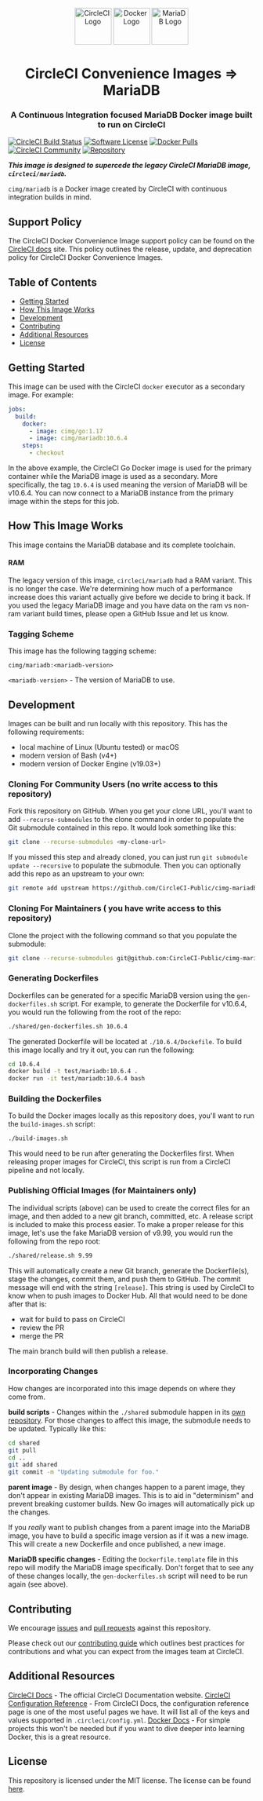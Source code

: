 <div align="center">
	<p>
		<img alt="CircleCI Logo" src="img/circle-circleci.svg?raw=true" width="75" />
		<img alt="Docker Logo" src="img/circle-docker.svg?raw=true" width="75" />
		<img alt="MariaDB Logo" src="img/circle-mariadb.svg?raw=true" width="75" />
	</p>
	<h1>CircleCI Convenience Images => MariaDB</h1>
	<h3>A Continuous Integration focused MariaDB Docker image built to run on CircleCI</h3>
</div>

[![CircleCI Build Status](https://circleci.com/gh/CircleCI-Public/cimg-mariadb.svg?style=shield)](https://circleci.com/gh/CircleCI-Public/cimg-mariadb) [![Software License](https://img.shields.io/badge/license-MIT-blue.svg)](https://raw.githubusercontent.com/CircleCI-Public/cimg-mariadb/master/LICENSE) [![Docker Pulls](https://img.shields.io/docker/pulls/cimg/mariadb)](https://hub.docker.com/r/cimg/mariadb) [![CircleCI Community](https://img.shields.io/badge/community-CircleCI%20Discuss-343434.svg)](https://discuss.circleci.com/c/ecosystem/circleci-images) [![Repository](https://img.shields.io/badge/github-README-brightgreen)](https://github.com/CircleCI-Public/cimg-mariadb)

***This image is designed to supercede the legacy CircleCI MariaDB image, `circleci/mariadb`.***

`cimg/mariadb` is a Docker image created by CircleCI with continuous integration builds in mind.

## Support Policy

The CircleCI Docker Convenience Image support policy can be found on the [CircleCI docs](https://circleci.com/docs/convenience-images-support-policy) site. This policy outlines the release, update, and deprecation policy for CircleCI Docker Convenience Images.

## Table of Contents

- [Getting Started](#getting-started)
- [How This Image Works](#how-this-image-works)
- [Development](#development)
- [Contributing](#contributing)
- [Additional Resources](#additional-resources)
- [License](#license)


## Getting Started

This image can be used with the CircleCI `docker` executor as a secondary image.
For example:

```yaml
jobs:
  build:
    docker:
      - image: cimg/go:1.17
      - image: cimg/mariadb:10.6.4
    steps:
      - checkout
```

In the above example, the CircleCI Go Docker image is used for the primary container while the MariaDB image is used as a secondary.
More specifically, the tag `10.6.4` is used meaning the version of MariaDB will be v10.6.4.
You can now connect to a MariaDB instance from the primary image within the steps for this job.


## How This Image Works

This image contains the MariaDB database and its complete toolchain.

#### RAM

The legacy version of this image, `circleci/mariadb` had a RAM variant.
This is no longer the case.
We're determining how much of a performance increase does this variant actually give before we decide to bring it back.
If you used the legacy MariaDB image and you have data on the ram vs non-ram variant build times, please open a GitHub Issue and let us know.


### Tagging Scheme

This image has the following tagging scheme:

```
cimg/mariadb:<mariadb-version>
```

`<mariadb-version>` - The version of MariaDB to use.


## Development

Images can be built and run locally with this repository.
This has the following requirements:

- local machine of Linux (Ubuntu tested) or macOS
- modern version of Bash (v4+)
- modern version of Docker Engine (v19.03+)

### Cloning For Community Users (no write access to this repository)

Fork this repository on GitHub.
When you get your clone URL, you'll want to add `--recurse-submodules` to the clone command in order to populate the Git submodule contained in this repo.
It would look something like this:

```bash
git clone --recurse-submodules <my-clone-url>
```

If you missed this step and already cloned, you can just run `git submodule update --recursive` to populate the submodule.
Then you can optionally add this repo as an upstream to your own:

```bash
git remote add upstream https://github.com/CircleCI-Public/cimg-mariadb.git
```

### Cloning For Maintainers ( you have write access to this repository)

Clone the project with the following command so that you populate the submodule:

```bash
git clone --recurse-submodules git@github.com:CircleCI-Public/cimg-mariadb.git
```

### Generating Dockerfiles

Dockerfiles can be generated for a specific MariaDB version using the `gen-dockerfiles.sh` script.
For example, to generate the Dockerfile for v10.6.4, you would run the following from the root of the repo:

```bash
./shared/gen-dockerfiles.sh 10.6.4
```

The generated Dockerfile will be located at `./10.6.4/Dockefile`.
To build this image locally and try it out, you can run the following:

```bash
cd 10.6.4
docker build -t test/mariadb:10.6.4 .
docker run -it test/mariadb:10.6.4 bash
```

### Building the Dockerfiles

To build the Docker images locally as this repository does, you'll want to run the `build-images.sh` script:

```bash
./build-images.sh
```

This would need to be run after generating the Dockerfiles first.
When releasing proper images for CircleCI, this script is run from a CircleCI pipeline and not locally.

### Publishing Official Images (for Maintainers only)

The individual scripts (above) can be used to create the correct files for an image, and then added to a new git branch, committed, etc.
A release script is included to make this process easier.
To make a proper release for this image, let's use the fake MariaDB version of v9.99, you would run the following from the repo root:

```bash
./shared/release.sh 9.99
```

This will automatically create a new Git branch, generate the Dockerfile(s), stage the changes, commit them, and push them to GitHub.
The commit message will end with the string `[release]`.
This string is used by CircleCI to know when to push images to Docker Hub.
All that would need to be done after that is:

- wait for build to pass on CircleCI
- review the PR
- merge the PR

The main branch build will then publish a release.

### Incorporating Changes

How changes are incorporated into this image depends on where they come from.

**build scripts** - Changes within the `./shared` submodule happen in its [own repository](https://github.com/CircleCI-Public/cimg-shared).
For those changes to affect this image, the submodule needs to be updated.
Typically like this:

```bash
cd shared
git pull
cd ..
git add shared
git commit -m "Updating submodule for foo."
```

**parent image** - By design, when changes happen to a parent image, they don't appear in existing MariaDB images.
This is to aid in "determinism" and prevent breaking customer builds.
New Go images will automatically pick up the changes.

If you *really* want to publish changes from a parent image into the MariaDB image, you have to build a specific image version as if it was a new image.
This will create a new Dockerfile and once published, a new image.

**MariaDB specific changes** - Editing the `Dockerfile.template` file in this repo will modify the MariaDB image specifically.
Don't forget that to see any of these changes locally, the `gen-dockerfiles.sh` script will need to be run again (see above).


## Contributing

We encourage [issues](https://github.com/CircleCI-Public/cimg-mariadb/issues) and [pull requests](https://github.com/CircleCI-Public/cimg-mariadb/pulls) against this repository.

Please check out our [contributing guide](.github/CONTRIBUTING.md) which outlines best practices for contributions and what you can expect from the images team at CircleCI.


## Additional Resources

[CircleCI Docs](https://circleci.com/docs/) - The official CircleCI Documentation website.
[CircleCI Configuration Reference](https://circleci.com/docs/2.0/configuration-reference/#section=configuration) - From CircleCI Docs, the configuration reference page is one of the most useful pages we have.
It will list all of the keys and values supported in `.circleci/config.yml`.
[Docker Docs](https://docs.docker.com/) - For simple projects this won't be needed but if you want to dive deeper into learning Docker, this is a great resource.


## License

This repository is licensed under the MIT license.
The license can be found [here](./LICENSE).
